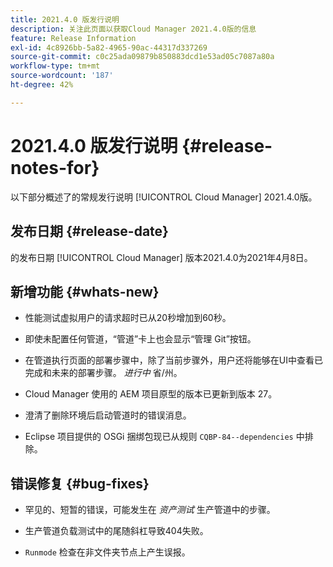 ```yaml
---
title: 2021.4.0 版发行说明
description: 关注此页面以获取Cloud Manager 2021.4.0版的信息
feature: Release Information
exl-id: 4c8926bb-5a82-4965-90ac-44317d337269
source-git-commit: c0c25ada09879b850883dcd1e53ad05c7087a80a
workflow-type: tm+mt
source-wordcount: '187'
ht-degree: 42%

---
```


# 2021.4.0 版发行说明 {#release-notes-for}

以下部分概述了的常规发行说明 [!UICONTROL Cloud Manager] 2021.4.0版。

## 发布日期 {#release-date}

的发布日期 [!UICONTROL Cloud Manager] 版本2021.4.0为2021年4月8日。

## 新增功能 {#whats-new}

* 性能测试虚拟用户的请求超时已从20秒增加到60秒。

* 即使未配置任何管道，“管道”卡上也会显示“管理 Git”按钮。

* 在管道执行页面的部署步骤中，除了当前步骤外，用户还将能够在UI中查看已完成和未来的部署步骤。 *进行中* 省/州。

* Cloud Manager 使用的 AEM 项目原型的版本已更新到版本 27。

* 澄清了删除环境后启动管道时的错误消息。

* Eclipse 项目提供的 OSGi 捆绑包现已从规则 `CQBP-84--dependencies` 中排除。

## 错误修复 {#bug-fixes}

* 罕见的、短暂的错误，可能发生在 *资产测试* 生产管道中的步骤。

* 生产管道负载测试中的尾随斜杠导致404失败。

* `Runmode` 检查在非文件夹节点上产生误报。

